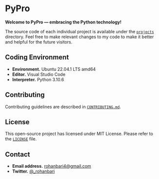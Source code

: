 # PyPro

**Welcome to PyPro — embracing the Python technology!**

The source code of each individual project is available under the
[`projects`](./src) directory. Feel free to make relevant changes to my code to
make it better and helpful for the future visitors.

## Coding Environment

-   **Environment.** Ubuntu 22.04.1 LTS amd64
-   **Editor.** Visual Studio Code
-   **Interpreter.** Python 3.10.6

## Contributing

Contributing guidelines are described in [`CONTRIBUTING.md`](./CONTRIBUTING.md).

## License

This open-source project has licensed under MIT License.
Please refer to the [`LICENSE`](./LICENSE) file.

## Contact

-   **Email address.** rohanbari4@gmail.com
-   **Twitter.** [@\_rohanbari](https://twitter.com/_rohanbari)
